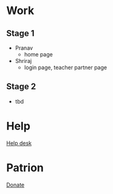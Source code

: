 # Work
## Stage 1
- Pranav
    - home page
- Shriraj
    - login page, teacher partner page
## Stage 2
- tbd
# Help
[Help desk](https://newaccount1614656112224.freshdesk.com/support/home)
# Patrion
[Donate](https://www.patreon.com/user?u=54510118)
